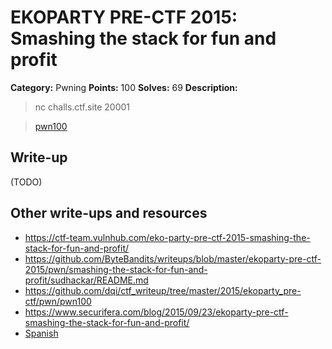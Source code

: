 # EKOPARTY PRE-CTF 2015: Smashing the stack for fun and profit

**Category:** Pwning
**Points:** 100
**Solves:** 69
**Description:**

> nc challs.ctf.site 20001 

>[pwn100](pwn100.zip)

## Write-up

(TODO)

## Other write-ups and resources

* <https://ctf-team.vulnhub.com/eko-party-pre-ctf-2015-smashing-the-stack-for-fun-and-profit/>
* <https://github.com/ByteBandits/writeups/blob/master/ekoparty-pre-ctf-2015/pwn/smashing-the-stack-for-fun-and-profit/sudhackar/README.md>
* <https://github.com/dqi/ctf_writeup/tree/master/2015/ekoparty_pre-ctf/pwn/pwn100>
* <https://www.securifera.com/blog/2015/09/23/ekoparty-pre-ctf-smashing-the-stack-for-fun-and-profit/>
* [Spanish](http://rmolina.co/2015/09/prectf-ekoparty-2015.html)
